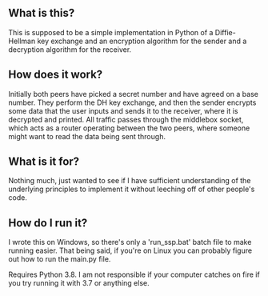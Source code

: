 ## What is this?

This is supposed to be a simple implementation in Python of a Diffie-Hellman key exchange and an encryption algorithm for the sender and a decryption algorithm for the receiver.

## How does it work?

Initially both peers have picked a secret number and have agreed on a base number. They perform the DH key exchange, and then the sender encrypts some data that the user inputs and sends it to the receiver, where it is decrypted and printed. All traffic passes through the middlebox socket, which acts as a router operating between the two peers, where someone might want to read the data being sent through.

## What is it for?

Nothing much, just wanted to see if I have sufficient understanding of the underlying principles to implement it without leeching off of other people's code.

## How do I run it?

I wrote this on Windows, so there's only a 'run_ssp.bat' batch file to make running easier. That being said, if you're on Linux you can probably figure out how to run the main.py file.

Requires Python 3.8. I am not responsible if your computer catches on fire if you try running it with 3.7 or anything else.